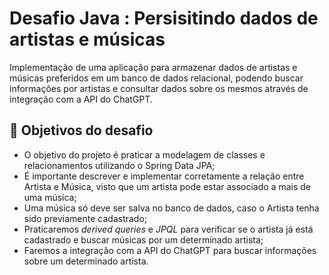# Desafio Java : Persisitindo dados de artistas e músicas

Implementação de uma aplicação para armazenar dados de artistas e músicas preferidos em um banco de dados relacional, podendo buscar informações por artistas e consultar dados sobre os mesmos através de integração com a API do ChatGPT.

## 🔨 Objetivos do desafio

- O objetivo do projeto é praticar a modelagem de classes e relacionamentos utilizando o Spring Data JPA;
- É importante descrever e implementar corretamente a relação entre Artista e Música, visto que um artista pode estar associado a mais de uma música;
- Uma música só deve ser salva no banco de dados, caso o Artista tenha sido previamente cadastrado;
- Praticaremos *derived queries* e *JPQL* para verificar se o artista já está cadastrado e buscar músicas por um determinado artista;
- Faremos a integração com a API do ChatGPT para buscar informações sobre um determinado artista.
